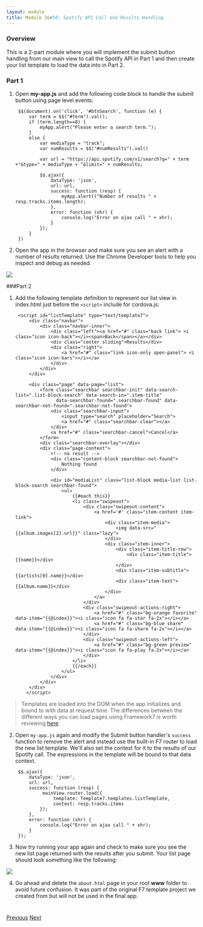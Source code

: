 ```yaml
---
layout: module
title: Module 3&#58; Spotify API Call and Results Handling 
---
```


### Overview
This is a 2-part module where you will implement the submit button handling from our main view to call the Spotify API in Part 1 and then
 create your list template to load the data into in Part 2. 
  
  <!--<img class="screenshot-lg" src="images/list2.png"/>-->
  
### Part 1
1. Open **my-app.js** and add the following code block to handle the submit button using page level events:

        $$(document).on('click', '#btnSearch', function (e) {
            var term = $$("#term").val();
            if (term.length==0) {
                myApp.alert("Please enter a search term.");
            }
            else {
                var mediaType = "track";
                var numResults = $$("#numResults").val()
        
                var url = "https://api.spotify.com/v1/search?q=" + term +"&type=" + mediaType + "&limit=" + numResults;                
        
                $$.ajax({
                    dataType: 'json',
                    url: url,
                    success: function (resp) {
                        myApp.alert(("Number of results " + resp.tracks.items.length);
                    },
                    error: function (xhr) {
                        console.log("Error on ajax call " + xhr);
                    }
                });
            }
        })


2. Open the app in the browser and make sure you see an alert with a number of results returned. Use the Chrome Developer tools to
 help you inspect and debug as needed. 
 
  <img class="screenshot-lg" src="images/numResults.png"/>
 
###Part 2
1. Add the following template definition to represent our list view in index.html just before the `<script>` include for cordova.js:

        <script id="listTemplate" type="text/template7">
            <div class="navbar">
                <div class="navbar-inner">
                    <div class="left"><a href="#" class="back link"> <i class="icon icon-back"></i><span>Back</span></a></div>
                    <div class="center sliding">Results</div>
                    <div class="right">
                        <a href="#" class="link icon-only open-panel"> <i class="icon icon-bars"></i></a>
                    </div>
                </div>
            </div>
            
            <div class="page" data-page="list">
                <form class="searchbar searchbar-init" data-search-list=".list-block-search" data-search-in=".item-title"
                      data-searchbar-found=".searchbar-found" data-searchbar-not-found=".searchbar-not-found">
                    <div class="searchbar-input">
                        <input type="search" placeholder="Search">
                        <a href="#" class="searchbar-clear"></a>
                    </div>
                    <a href="#" class="searchbar-cancel">Cancel</a>
                </form>
                <div class="searchbar-overlay"></div>
                <div class="page-content">
                    <!-- no result -->
                    <div class="content-block searchbar-not-found">
                        Nothing found
                    </div>
        
                    <div id="mediaList" class="list-block media-list list-block-search searchbar-found">
                        <ul>
                            {{#each this}}
                            <li class="swipeout">
                                <div class="swipeout-content">
                                    <a href='#' class="item-content item-link">                                    
                                        <div class="item-media">
                                            <img data-src="{{album.images[2].url}}" class="lazy">
                                        </div>
                                        <div class="item-inner">
                                            <div class="item-title-row">
                                                <div class="item-title">{{name}}</div>
                                            </div>
                                            <div class="item-subtitle">{{artists[0].name}}</div>
                                            <div class="item-text">{{album.name}}</div>
                                        </div>
                                    </a>
                                </div>
                                <div class="swipeout-actions-right">
                                    <a href="#" class="bg-orange favorite" data-item="{{@index}}"><i class="icon fa fa-star fa-2x"></i></a>
                                    <a href="#" class="bg-blue share" data-item="{{@index}}"><i class="icon fa fa-share fa-2x"></i></a>
                                </div>
                                <div class="swipeout-actions-left">
                                    <a href="#" class="bg-green preview" data-item="{{@index}}"><i class="icon fa fa-play fa-2x"></i></a>
                                </div>
                            </li>
                            {{/each}}
                        </ul>
                    </div>
                </div>
            </div>
           </script>

>Templates are loaded into the DOM when the app initializes and bound to with data at request time. The differences between the different ways
you can load pages using Framework7 is worth reviewing [here](http://www.idangero.us/framework7/docs/pages-ajax.html#.Vqbv91MrKjQ). 

2. Open `my-app.js` again and modify the Submit button handler's `success` function to remove the alert and instead use the built-in F7 router to 
load the new list template. We'll also set the context for it to the results of our Spotify call. The expressions in the template will be bound to
that data context.

        $$.ajax({
            dataType: 'json',
            url: url,
            success: function (resp) {
                 mainView.router.load({
                     template: Template7.templates.listTemplate,
                     context: resp.tracks.items
                });
            },
            error: function (xhr) {
                console.log("Error on ajax call " + xhr);
            }
        });
        
3. Now try running your app again and check to make sure you see the new list page returned with the results after you submit. Your list page 
should look something like the following:

  <img class="screenshot" src="images/list2.png"/>

4. Go ahead and delete the `about.html` page in your root **www** folder to avoid future confusion. It was part of the original F7 template 
project we created from but will not be used in the final app. 

<div class="row" style="margin-top:40px;">
<div class="col-sm-12">
<a href="module2.html" class="btn btn-default"><i class="glyphicon glyphicon-chevron-left"></i> Previous</a>
<a href="module4.html" class="btn btn-default pull-right">Next <i class="glyphicon
glyphicon-chevron-right"></i></a>
</div>
</div>
